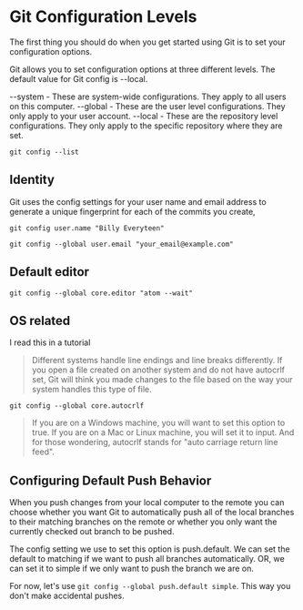 
# Git Configuration Levels

<!-- toc -->

The first thing you should do when you get started using Git is to set your configuration options.

Git allows you to set configuration options at three different levels. The default value for Git config is --local.

--system - These are system-wide configurations. They apply to all users on this computer.
--global - These are the user level configurations. They only apply to your user account.
--local - These are the repository level configurations. They only apply to the specific repository where they are set.

```
git config --list
```

## Identity

Git uses the config settings for your user name and email address to generate a unique fingerprint for each of the commits you create,

```
git config user.name "Billy Everyteen"

git config --global user.email "your_email@example.com"

```

## Default editor

```
git config --global core.editor "atom --wait"
```

## OS related


I read this in a tutorial

> Different systems handle line endings and line breaks differently. If you open a file created on another system and do not have autocrlf set, Git will think you made changes to the file based on the way your system handles this type of file.

`git config --global core.autocrlf`

> If you are on a Windows machine, you will want to set this option to true.
> If you are on a Mac or Linux machine, you will set it to input.
> And for those wondering, autocrlf stands for "auto carriage return line feed".

## Configuring Default Push Behavior

When you push changes from your local computer to the remote you can choose whether you want Git to automatically push all of the local branches to their matching branches on the remote or whether you only want the currently checked out branch to be pushed.

The config setting we use to set this option is push.default. We can set the default to matching if we want to push all branches automatically. OR, we can set it to simple if we only want to push the branch we are on.

For now, let's use `git config --global push.default simple`. This way you don't make accidental pushes.
